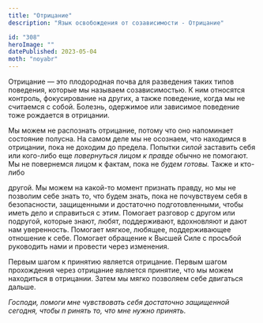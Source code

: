 ```yaml
---
title: "Отрицание"
description: "Язык освобождения от созависимости - Отрицание"

id: "308"
heroImage: ""
datePublished: 2023-05-04
moth: "noyabr"
---
```


Отрицание — это плодородная почва для разведения таких типов поведения,
которые мы называем созависимостью. К ним относятся контроль, фокусирование на
других, а также поведение, когда мы не считаемся с собой. Болезнь, одержимое
или зависимое поведение тоже рождается в отрицании.

Мы можем не распознать отрицание, потому что оно напоминает состояние полусна.
На самом деле мы не осознаем, что находимся в отрицании, пока не доходим до
предела. Попытки _силой_ заставить себя или кого-либо еще _повернуться_
_лицом_ _к_ _правде_ обычно не помогают. Мы не повернемся лицом к фактам, пока
не _будем_ _готовы._ Также и кто-либо

другой. Мы можем на какой-то момент признать правду, но мы не позволим себе
знать то, что будем знать, пока не почувствуем себя в безопасности,
защищенными и достаточно подготовленными, чтобы иметь дело и справиться с
этим. Помогает разговор с другом или подругой, которые знают, любят,
поддерживают, вдохновляют и дают нам уверенность. Помогает мягкое, любящее,
поддерживающее отношение к себе. Помогает обращение к Высшей Силе с просьбой
руководить нами и провести через изменения.

Первым шагом к принятию является отрицание. Первым шагом прохождения через
отрицание является принятие, что мы можем находиться в отрицании. Затем мы
мягко позволяем себе двигаться дальше.

_Господи,_ _помоги_ _мне_ _чувствовать_ _себя_ _достаточно_ _защищенной_
_сегодня,_ _чтобы_ _п_ _ринять_ _то,_ _что_ _мне_ _нужно_ _принять._
